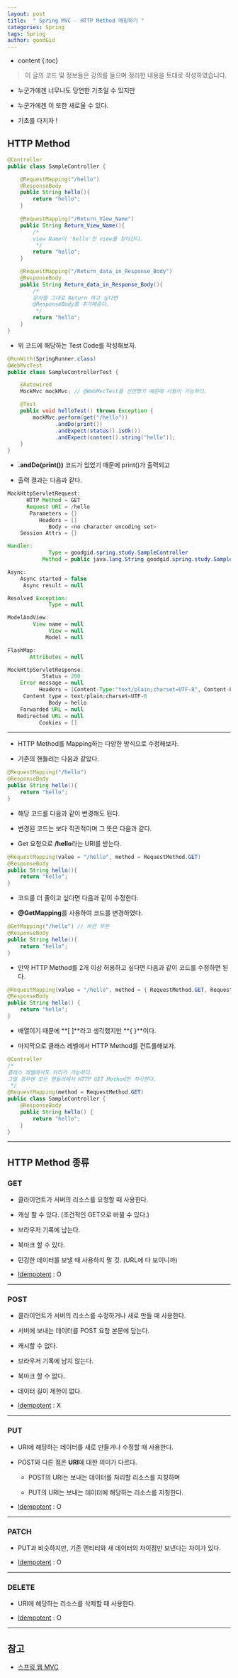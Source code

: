 ```yaml
---
layout: post
title:  " Spring MVC - HTTP Method 매핑하기 "
categories: Spring
tags: Spring
author: goodGid
---
```

* content
{:toc}

> 이 글의 코드 및 정보들은 강의를 들으며 정리한 내용을 토대로 작성하였습니다.


* 누군가에겐 너무나도 당연한 기초일 수 있지만 

* 누군가에겐 이 또한 새로울 수 있다.

* 기초를 다지자 !

## HTTP Method 

``` java
@Controller
public class SampleController {

    @RequestMapping("/hello")
    @ResponseBody
    public String hello(){
        return "hello";
    }
    
    @RequestMapping("/Return_View_Name")
    public String Return_View_Name(){
        /*
        view Name이 'hello'인 view를 찾아간다.
         */
        return "hello";
    }

    @RequestMapping("/Return_data_in_Response_Body")
    @ResponseBody
    public String Return_data_in_Response_Body(){
        /*
        문자열 그대로 Return 하고 싶다면
        @ResponseBody를 추가해준다.
         */
        return "hello";
    }
}
```











* 위 코드에 해당하는 Test Code를 작성해보자.

``` java
@RunWith(SpringRunner.class)
@WebMvcTest
public class SampleControllerTest {

    @Autowired
    MockMvc mockMvc; // @WebMvcTest를 선언했기 때문에 사용이 가능하다.

    @Test
    public void helloTest() throws Exception {
        mockMvc.perform(get("/hello"))
               .andDo(print())
               .andExpect(status().isOk())
               .andExpect(content().string("hello"));
    }
}
```

* **.andDo(print())** 코드가 있었기 때문에 print()가 출력되고

* 출력 결과는 다음과 같다.


``` java
MockHttpServletRequest:
      HTTP Method = GET
      Request URI = /hello
       Parameters = {}
          Headers = []
             Body = <no character encoding set>
    Session Attrs = {}

Handler:
             Type = goodgid.spring.study.SampleController
           Method = public java.lang.String goodgid.spring.study.SampleController.hello()

Async:
    Async started = false
     Async result = null

Resolved Exception:
             Type = null

ModelAndView:
        View name = null
             View = null
            Model = null

FlashMap:
       Attributes = null

MockHttpServletResponse:
           Status = 200
    Error message = null
          Headers = [Content-Type:"text/plain;charset=UTF-8", Content-Length:"5"]
     Content type = text/plain;charset=UTF-8
             Body = hello
    Forwarded URL = null
   Redirected URL = null
          Cookies = []
```

---

* HTTP Method를 Mapping하는 다양한 방식으로 수정해보자.

* 기존의 핸들러는 다음과 같았다.

``` java
@RequestMapping("/hello")
@ResponseBody
public String hello(){
    return "hello";
}
```

* 해당 코드를 다음과 같이 변경해도 된다.

* 변경된 코드는 보다 직관적이며 그 뜻은 다음과 같다.

* Get 요청으로 **/hello**라는 URI를 받는다.

``` java
@RequestMapping(value = "/hello", method = RequestMethod.GET)
@ResponseBody
public String hello(){
    return "hello";
}
```

* 코드를 더 줄이고 싶다면 다음과 같이 수정한다.

* **@GetMapping**를 사용하여 코드를 변경하였다.

``` java
@GetMapping("/hello") // 바뀐 부분
@ResponseBody
public String hello(){
    return "hello";
}
```


* 만약 HTTP Method를 2개 이상 허용하고 싶다면 다음과 같이 코드를 수정하면 된다.

``` java
@RequestMapping(value = "/hello", method = { RequestMethod.GET, RequestMethod.PUT })
@ResponseBody
public String hello() {
    return "hello";
}
```

* 배열이기 때문에 **[ ]**라고 생각했지만 **{ }**이다.

* 마지막으로 클래스 레벨에서 HTTP Method를 컨트롤해보자.

``` java
@Controller
/*
클래스 레벨에서도 처리가 가능하다.
그럴 경우엔 모든 핸들러에서 HTTP GET Method만 처리한다.
 */
@RequestMapping(method = RequestMethod.GET)
public class SampleController {
    @ResponseBody
    public String hello() {
        return "hello";
    }
}
```

---

## HTTP Method 종류

### GET

* 클라이언트가 서버의 리소스를 요청할 때 사용한다.

* 캐싱 할 수 있다. (조건적인 GET으로 바뀔 수 있다.)

* 브라우저 기록에 남는다.

* 북마크 할 수 있다.

* 민감한 데이터를 보낼 때 사용하지 말 것. (URL에 다 보이니까)

* [Idempotent]({{site.url}}/HTTP-Method-Post-vs-Put-vs-Patch/#idempotent) : O

---

### POST

* 클라이언트가 서버의 리소스를 수정하거나 새로 만들 때 사용한다.

* 서버에 보내는 데이터를 POST 요청 본문에 담는다.

* 캐시할 수 없다.

* 브라우저 기록에 남지 않는다.

* 북마크 할 수 없다.

* 데이터 길이 제한이 없다.

* [Idempotent]({{site.url}}/HTTP-Method-Post-vs-Put-vs-Patch/#idempotent) : X

---

### PUT

* URI에 해당하는 데이터를 새로 만들거나 수정할 때 사용한다.

* POST와 다른 점은 **URI**에 대한 의미가 다르다.

    - POST의 URI는 보내는 데이터를 처리할 리소스를 지칭하며

    - PUT의 URI는 보내는 데이터에 해당하는 리소스를 지칭한다.
 
* [Idempotent]({{site.url}}/HTTP-Method-Post-vs-Put-vs-Patch/#idempotent) : O

---

### PATCH

* PUT과 비슷하지만, 기존 엔티티와 새 데이터의 차이점만 보낸다는 차이가 있다.

* [Idempotent]({{site.url}}/HTTP-Method-Post-vs-Put-vs-Patch/#idempotent) : O

---

### DELETE

* URI에 해당하는 리소스를 삭제할 때 사용한다.

* [Idempotent]({{site.url}}/HTTP-Method-Post-vs-Put-vs-Patch/#idempotent) : O

---

## 참고

* [스프링 웹 MVC](https://www.inflearn.com/course/%EC%9B%B9-mvc)